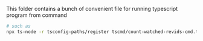 This folder contains a bunch of convenient file for running typescript program from command

```bash
# such as 
npx ts-node -r tsconfig-paths/register tscmd/count-watched-revids-cmd.ts
```
